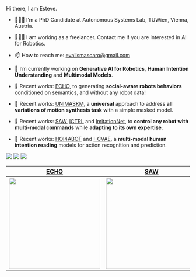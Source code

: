 Hi there, I am Esteve.
- 👨🏼‍💻 I’m a PhD Candidate at Autonomous Systems Lab, TUWien, Vienna, Austria.
- 👨🏼‍💻 I am working as a freelancer. Contact me if you are interested in AI for Robotics.
- 📫 How to reach me: [evallsmascaro@gmail.com](evallsmascaro@gmail.com)

- 🔭 I’m currently working on **Generative AI for Robotics**, **Human Intention Understanding** and **Multimodal Models**.
- 📖 Recent works: [ECHO](https://evm7.github.io/ECHO/), to generating **social-aware robots behaviors** conditioned on semantics, and without any robot data!
- 📖 Recent works: [UNIMASKM](https://evm7.github.io/UNIMASKM-page/), a **universal** approach to address **all variations of motion synthesis task** with a simple masked model.
- 📖 Recent works: [SAW](https://evm7.github.io/Self-AWare/), [ICTRL](https://evm7.github.io/I-CTRL/) and [ImitationNet](https://evm7.github.io/UnsH2R/), to **control any robot with multi-modal commands** while **adapting to its own expertise**.
- 📖 Recent works: [HOI4ABOT](https://evm7.github.io/HOI4ABOT_page/) and [I-CVAE](https://evm7.github.io/icvae-page/), a **multi-modal human intention reading** models for action recognition and prediction.



[![](https://img.shields.io/badge/website-orange?&style=for-the-badge&logo=Google%20chrome&logoColor=white)](https://evm7.github.io/) [![](https://img.shields.io/badge/google%20scholar-%234285F4.svg?&style=for-the-badge&logo=google-scholar&logoColor=white)](https://scholar.google.com/citations?user=G1sfbqAAAAAJ) [![](https://img.shields.io/twitter/follow/valls_esteve?style=for-the-badge&logo=Twitter&labelColor=00acee&logoColor=white&color=2bc4ff)](https://twitter.com/valls_esteve)

<div align="center">


|                                                   [ECHO](https://evm7.github.io/ECHO/)       |                                                   [SAW](https://evm7.github.io/Self-AWare/)              |                                                       [HOI4ABOT](https://evm7.github.io/HOI4ABOT_page/)           | 
| :--------------------------------------------------------------------------------------------------------------: | :--------------------------------------------------------------------------------------------------------------: | :--------------------------------------------------------------------------------------------------------------: |
| <img src="https://evm7.github.io/images/echo.gif" width="250"/> | <img src="https://evm7.github.io/images/saw.gif" width="250"/>      | <img src="https://evm7.github.io/images/hoi4abot.png" width="250" /> |

<!-- [![Anurag's github stats](https://github-readme-stats.vercel.app/api?username=chenfengye)](https://github.com/anuraghazra/github-readme-stats) -->
<!--

Here are some ideas to get you started:

- 🔭 I’m currently working on ...
- 🌱 I’m currently learning ...
- 👯 I’m looking to collaborate on ...
- 🤔 I’m looking for help with ...
- 💬 Ask me about ...
- 📫 How to reach me: ...
- 😄 Pronouns: ...
- ⚡ Fun fact: ...

<div align="center">
  <p>
  <a href="https://github.com/guochengqian">

  <img src="https://github-readme-stats.vercel.app/api?username=guochengqian&show_icons=true&theme=default&hide=contribs,issues" />

  </a>
  
  </p>
</div>
-->
